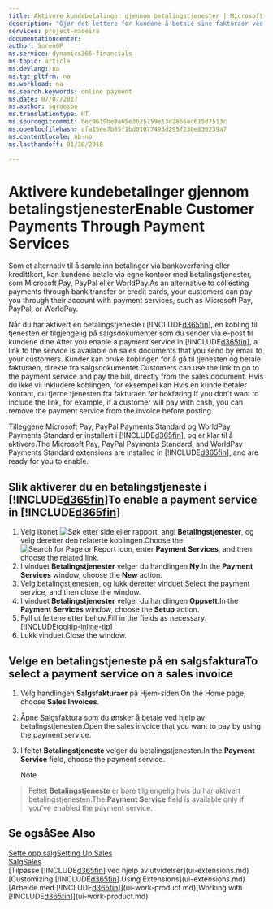 ```yaml
---
title: Aktivere kundebetalinger gjennom betalingstjenester | Microsoft-dokumentasjon
description: "Gjør det lettere for kundene å betale sine fakturaer ved å aktivere betalingstjenester."
services: project-madeira
documentationcenter: 
author: SorenGP
ms.service: dynamics365-financials
ms.topic: article
ms.devlang: na
ms.tgt_pltfrm: na
ms.workload: na
ms.search.keywords: online payment
ms.date: 07/07/2017
ms.author: sgroespe
ms.translationtype: HT
ms.sourcegitcommit: bec0619be0a65e3625759e13d2866ac615d7513c
ms.openlocfilehash: cfa15ee7b85f1bd01077493d295f230e836239a7
ms.contentlocale: nb-no
ms.lasthandoff: 01/30/2018

---
```

# <a name="enable-customer-payments-through-payment-services"></a><span data-ttu-id="0b752-103">Aktivere kundebetalinger gjennom betalingstjenester</span><span class="sxs-lookup"><span data-stu-id="0b752-103">Enable Customer Payments Through Payment Services</span></span>
<span data-ttu-id="0b752-104">Som et alternativ til å samle inn betalinger via bankoverføring eller kredittkort, kan kundene betale via egne kontoer med betalingstjenester, som Microsoft Pay, PayPal eller WorldPay.</span><span class="sxs-lookup"><span data-stu-id="0b752-104">As an alternative to collecting payments through bank transfer or credit cards, your customers can pay you through their account with payment services, such as Microsoft Pay, PayPal, or WorldPay.</span></span>  

<span data-ttu-id="0b752-105">Når du har aktivert en betalingstjeneste i [!INCLUDE[d365fin](includes/d365fin_md.md)], en kobling til tjenesten er tilgjengelig på salgsdokumenter som du sender via e-post til kundene dine.</span><span class="sxs-lookup"><span data-stu-id="0b752-105">After you enable a payment service in [!INCLUDE[d365fin](includes/d365fin_md.md)], a link to the service is available on sales documents that you send by email to your customers.</span></span> <span data-ttu-id="0b752-106">Kunder kan bruke koblingen for å gå til tjenesten og betale fakturaen, direkte fra salgsdokumentet.</span><span class="sxs-lookup"><span data-stu-id="0b752-106">Customers can use the link to go to the payment service and pay the bill, directly from the sales document.</span></span> <span data-ttu-id="0b752-107">Hvis du ikke vil inkludere koblingen, for eksempel kan Hvis en kunde betaler kontant, du fjerne tjenesten fra fakturaen før bokføring.</span><span class="sxs-lookup"><span data-stu-id="0b752-107">If you don't want to include the link, for example, if a customer will pay with cash, you can remove the payment service from the invoice before posting.</span></span>  

<span data-ttu-id="0b752-108">Tilleggene Microsoft Pay, PayPal Payments Standard og WorldPay Payments Standard er installert i [!INCLUDE[d365fin](includes/d365fin_md.md)], og er klar til å aktivere.</span><span class="sxs-lookup"><span data-stu-id="0b752-108">The Microsoft Pay, PayPal Payments Standard, and WorldPay Payments Standard extensions are installed in [!INCLUDE[d365fin](includes/d365fin_md.md)], and are ready for you to enable.</span></span>  

## <a name="to-enable-a-payment-service-in-included365finincludesd365finmdmd"></a><span data-ttu-id="0b752-109">Slik aktiverer du en betalingstjeneste i [!INCLUDE[d365fin](includes/d365fin_md.md)]</span><span class="sxs-lookup"><span data-stu-id="0b752-109">To enable a payment service in [!INCLUDE[d365fin](includes/d365fin_md.md)]</span></span>
1. <span data-ttu-id="0b752-110">Velg ikonet ![Søk etter side eller rapport](media/ui-search/search_small.png "Søk etter side eller rapport"), angi **Betalingstjenester**, og velg deretter den relaterte koblingen.</span><span class="sxs-lookup"><span data-stu-id="0b752-110">Choose the ![Search for Page or Report](media/ui-search/search_small.png "Search for Page or Report icon") icon, enter **Payment Services**, and then choose the related link.</span></span>  
2. <span data-ttu-id="0b752-111">I vinduet **Betalingstjenester** velger du handlingen **Ny**.</span><span class="sxs-lookup"><span data-stu-id="0b752-111">In the **Payment Services** window, choose the **New** action.</span></span>  
3. <span data-ttu-id="0b752-112">Velg betalingstjenesten, og lukk deretter vinduet.</span><span class="sxs-lookup"><span data-stu-id="0b752-112">Select the payment service, and then close the window.</span></span>  
4. <span data-ttu-id="0b752-113">I vinduet **Betalingstjenester** velger du handlingen **Oppsett**.</span><span class="sxs-lookup"><span data-stu-id="0b752-113">In the **Payment Services** window, choose the **Setup** action.</span></span>  
5. <span data-ttu-id="0b752-114">Fyll ut feltene etter behov.</span><span class="sxs-lookup"><span data-stu-id="0b752-114">Fill in the fields as necessary.</span></span> [!INCLUDE[tooltip-inline-tip](includes/tooltip-inline-tip_md.md)]  
6. <span data-ttu-id="0b752-115">Lukk vinduet.</span><span class="sxs-lookup"><span data-stu-id="0b752-115">Close the window.</span></span>  

## <a name="to-select-a-payment-service-on-a-sales-invoice"></a><span data-ttu-id="0b752-116">Velge en betalingstjeneste på en salgsfaktura</span><span class="sxs-lookup"><span data-stu-id="0b752-116">To select a payment service on a sales invoice</span></span>
1. <span data-ttu-id="0b752-117">Velg handlingen **Salgsfakturaer** på Hjem-siden.</span><span class="sxs-lookup"><span data-stu-id="0b752-117">On the Home page, choose **Sales Invoices**.</span></span>  
2. <span data-ttu-id="0b752-118">Åpne Salgsfaktura som du ønsker å betale ved hjelp av betalingstjenesten.</span><span class="sxs-lookup"><span data-stu-id="0b752-118">Open the sales invoice that you want to pay by using the payment service.</span></span>  
3. <span data-ttu-id="0b752-119">I feltet **Betalingstjeneste** velger du betalingstjenesten.</span><span class="sxs-lookup"><span data-stu-id="0b752-119">In the **Payment Service** field, choose the payment service.</span></span>  

    > [!NOTE]  
>   <span data-ttu-id="0b752-120">Feltet **Betalingstjeneste** er bare tilgjengelig hvis du har aktivert betalingstjenesten.</span><span class="sxs-lookup"><span data-stu-id="0b752-120">The **Payment Service** field is available only if you've enabled the payment service.</span></span>  

## <a name="see-also"></a><span data-ttu-id="0b752-121">Se også</span><span class="sxs-lookup"><span data-stu-id="0b752-121">See Also</span></span>  
[<span data-ttu-id="0b752-122">Sette opp salg</span><span class="sxs-lookup"><span data-stu-id="0b752-122">Setting Up Sales</span></span>](sales-setup-sales.md)  
[<span data-ttu-id="0b752-123">Salg</span><span class="sxs-lookup"><span data-stu-id="0b752-123">Sales</span></span>](sales-manage-sales.md)  
<span data-ttu-id="0b752-124">[Tilpasse [!INCLUDE[d365fin](includes/d365fin_md.md)] ved hjelp av utvidelser](ui-extensions.md)</span><span class="sxs-lookup"><span data-stu-id="0b752-124">[Customizing [!INCLUDE[d365fin](includes/d365fin_md.md)] Using Extensions](ui-extensions.md)</span></span>  
<span data-ttu-id="0b752-125">[Arbeide med [!INCLUDE[d365fin](includes/d365fin_md.md)]](ui-work-product.md)</span><span class="sxs-lookup"><span data-stu-id="0b752-125">[Working with [!INCLUDE[d365fin](includes/d365fin_md.md)]](ui-work-product.md)</span></span>  

